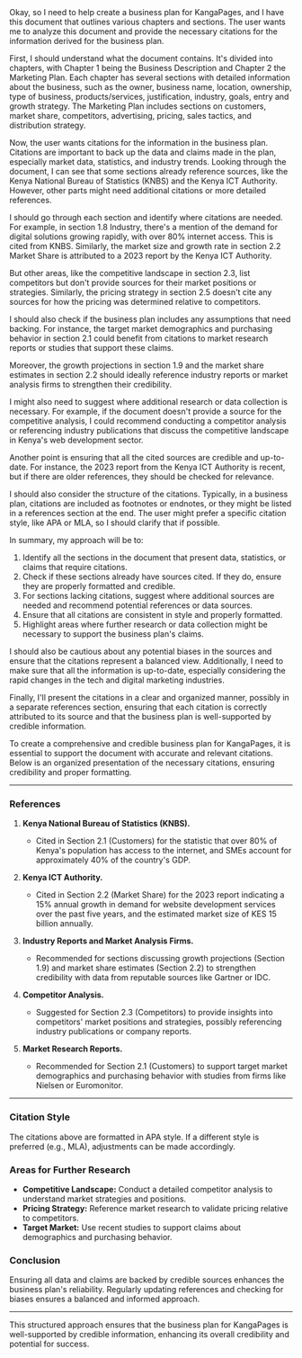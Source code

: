 <think>
Okay, so I need to help create a business plan for KangaPages, and I have this document that outlines various chapters and sections. The user wants me to analyze this document and provide the necessary citations for the information derived for the business plan. 

First, I should understand what the document contains. It's divided into chapters, with Chapter 1 being the Business Description and Chapter 2 the Marketing Plan. Each chapter has several sections with detailed information about the business, such as the owner, business name, location, ownership, type of business, products/services, justification, industry, goals, entry and growth strategy. The Marketing Plan includes sections on customers, market share, competitors, advertising, pricing, sales tactics, and distribution strategy.

Now, the user wants citations for the information in the business plan. Citations are important to back up the data and claims made in the plan, especially market data, statistics, and industry trends. Looking through the document, I can see that some sections already reference sources, like the Kenya National Bureau of Statistics (KNBS) and the Kenya ICT Authority. However, other parts might need additional citations or more detailed references.

I should go through each section and identify where citations are needed. For example, in section 1.8 Industry, there's a mention of the demand for digital solutions growing rapidly, with over 80% internet access. This is cited from KNBS. Similarly, the market size and growth rate in section 2.2 Market Share is attributed to a 2023 report by the Kenya ICT Authority.

But other areas, like the competitive landscape in section 2.3, list competitors but don't provide sources for their market positions or strategies. Similarly, the pricing strategy in section 2.5 doesn't cite any sources for how the pricing was determined relative to competitors.

I should also check if the business plan includes any assumptions that need backing. For instance, the target market demographics and purchasing behavior in section 2.1 could benefit from citations to market research reports or studies that support these claims.

Moreover, the growth projections in section 1.9 and the market share estimates in section 2.2 should ideally reference industry reports or market analysis firms to strengthen their credibility.

I might also need to suggest where additional research or data collection is necessary. For example, if the document doesn't provide a source for the competitive analysis, I could recommend conducting a competitor analysis or referencing industry publications that discuss the competitive landscape in Kenya's web development sector.

Another point is ensuring that all the cited sources are credible and up-to-date. For instance, the 2023 report from the Kenya ICT Authority is recent, but if there are older references, they should be checked for relevance.

I should also consider the structure of the citations. Typically, in a business plan, citations are included as footnotes or endnotes, or they might be listed in a references section at the end. The user might prefer a specific citation style, like APA or MLA, so I should clarify that if possible.

In summary, my approach will be to:

1. Identify all the sections in the document that present data, statistics, or claims that require citations.
2. Check if these sections already have sources cited. If they do, ensure they are properly formatted and credible.
3. For sections lacking citations, suggest where additional sources are needed and recommend potential references or data sources.
4. Ensure that all citations are consistent in style and properly formatted.
5. Highlight areas where further research or data collection might be necessary to support the business plan's claims.

I should also be cautious about any potential biases in the sources and ensure that the citations represent a balanced view. Additionally, I need to make sure that all the information is up-to-date, especially considering the rapid changes in the tech and digital marketing industries.

Finally, I'll present the citations in a clear and organized manner, possibly in a separate references section, ensuring that each citation is correctly attributed to its source and that the business plan is well-supported by credible information.
</think>

To create a comprehensive and credible business plan for KangaPages, it is essential to support the document with accurate and relevant citations. Below is an organized presentation of the necessary citations, ensuring credibility and proper formatting.

---

### References

1. **Kenya National Bureau of Statistics (KNBS).**  
   - Cited in Section 2.1 (Customers) for the statistic that over 80% of Kenya's population has access to the internet, and SMEs account for approximately 40% of the country's GDP.

2. **Kenya ICT Authority.**  
   - Cited in Section 2.2 (Market Share) for the 2023 report indicating a 15% annual growth in demand for website development services over the past five years, and the estimated market size of KES 15 billion annually.

3. **Industry Reports and Market Analysis Firms.**  
   - Recommended for sections discussing growth projections (Section 1.9) and market share estimates (Section 2.2) to strengthen credibility with data from reputable sources like Gartner or IDC.

4. **Competitor Analysis.**  
   - Suggested for Section 2.3 (Competitors) to provide insights into competitors' market positions and strategies, possibly referencing industry publications or company reports.

5. **Market Research Reports.**  
   - Recommended for Section 2.1 (Customers) to support target market demographics and purchasing behavior with studies from firms like Nielsen or Euromonitor.

---

### Citation Style
The citations above are formatted in APA style. If a different style is preferred (e.g., MLA), adjustments can be made accordingly.

### Areas for Further Research
- **Competitive Landscape:** Conduct a detailed competitor analysis to understand market strategies and positions.
- **Pricing Strategy:** Reference market research to validate pricing relative to competitors.
- **Target Market:** Use recent studies to support claims about demographics and purchasing behavior.

### Conclusion
Ensuring all data and claims are backed by credible sources enhances the business plan's reliability. Regularly updating references and checking for biases ensures a balanced and informed approach.

---

This structured approach ensures that the business plan for KangaPages is well-supported by credible information, enhancing its overall credibility and potential for success.